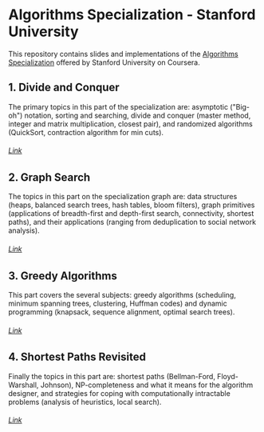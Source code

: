 # Algorithms Specialization - Stanford University 

This repository contains slides and implementations of the [Algorithms Specialization](https://www.coursera.org/specializations/algorithms#courses) offered by Stanford University on Coursera.

## 1. Divide and Conquer 

  The primary topics in this part of the specialization are: asymptotic ("Big-oh") notation, sorting and searching, divide and conquer (master method, integer and matrix multiplication, closest pair), and randomized algorithms (QuickSort, contraction algorithm for min cuts).
###### [Link](https://www.coursera.org/learn/algorithms-divide-conquer)

## 2. Graph Search 

  The topics in this part on the specialization graph are: data structures (heaps, balanced search trees, hash tables, bloom filters), graph primitives (applications of breadth-first and depth-first search, connectivity, shortest paths), and their applications (ranging from deduplication to social network analysis).
###### [Link](https://www.coursera.org/learn/algorithms-graphs-data-structures)
  
## 3.  Greedy Algorithms 

  This part covers the several subjects: greedy algorithms (scheduling, minimum spanning trees, clustering, Huffman codes) and dynamic programming (knapsack, sequence alignment, optimal search trees).
  ###### [Link](https://www.coursera.org/learn/algorithms-greedy)
  
## 4. Shortest Paths Revisited 

  Finally the topics in this part are: shortest paths (Bellman-Ford, Floyd-Warshall, Johnson), NP-completeness and what it means for the algorithm designer, and strategies for coping with computationally intractable problems (analysis of heuristics, local search).
  ###### [Link](https://www.coursera.org/learn/algorithms-npcomplete)

